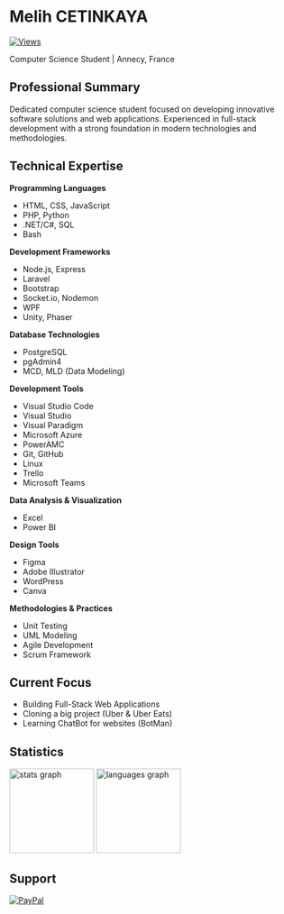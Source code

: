 # Melih CETINKAYA

[![Views](https://komarev.com/ghpvc/?username=melih0132&color=blue&style=flat-square&label=Profile+Views)](https://github.com/melih0132)

Computer Science Student | Annecy, France

## Professional Summary

Dedicated computer science student focused on developing innovative software solutions and web applications. Experienced in full-stack development with a strong foundation in modern technologies and methodologies.

## Technical Expertise

**Programming Languages**
- HTML, CSS, JavaScript
- PHP, Python
- .NET/C#, SQL
- Bash

**Development Frameworks**
- Node.js, Express
- Laravel
- Bootstrap
- Socket.io, Nodemon
- WPF
- Unity, Phaser

**Database Technologies**
- PostgreSQL
- pgAdmin4
- MCD, MLD (Data Modeling)

**Development Tools**
- Visual Studio Code
- Visual Studio
- Visual Paradigm
- Microsoft Azure
- PowerAMC
- Git, GitHub
- Linux
- Trello
- Microsoft Teams

**Data Analysis & Visualization**
- Excel
- Power BI

**Design Tools**
- Figma
- Adobe Illustrator
- WordPress
- Canva

**Methodologies & Practices**
- Unit Testing
- UML Modeling
- Agile Development
- Scrum Framework

## Current Focus

- Building Full-Stack Web Applications
- Cloning a big project (Uber & Uber Eats)
- Learning ChatBot for websites (BotMan)

## Statistics

<div>
  <img src="https://github-readme-stats.vercel.app/api?username=melih0132" height="150" alt="stats graph"  />
  <img src="https://github-readme-stats.vercel.app/api/top-langs?username=melih0132" height="150" alt="languages graph"  />
</div>

###

## Support

[![PayPal](https://img.shields.io/badge/PayPal-00457C?style=for-the-badge&logo=paypal&logoColor=white)](https://paypal.me/melih0132)
